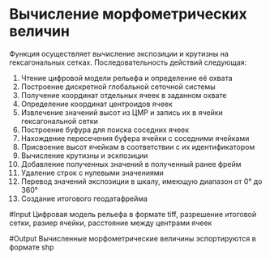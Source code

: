 # Вычисление морфометрических величин
Функция осуществляет вычисление экспозиции и крутизны на гексагональных сетках.
Последовательность действий следующая:
1. Чтение цифровой модели рельефа и определение её охвата
2. Построение дискретной глобальной сеточной системы
3. Получение координат отдельных ячеек в заданном охвате
4. Определение координат центроидов ячеек
5. Извлечение значений высот из ЦМР и запись их в ячейки гексагональной сетки
6. Построение буфура для поиска соседних ячеек
7. Нахождение пересечения буфера ячейки с соседними ячейками
8. Присвоение высот ячейкам в соответствии с их идентификатором
9. Вычисление крутизны и эскпозиции
10. Добавление полученных значений в полученный ранее фрейм
11. Удаление строк с нулевыми значениями
12. Перевод значений экспозиции в шкалу, имеющую диапазон от 0° до 360°
13. Создание итогового геодатафрейма

#Input
Цифровая модель рельефа в формате tiff, разрешение итоговой сетки, разиер ячейки, расстояние между центрами ячеек

#Output
Вычисленные морфометрические величины эспортируются в формате shp
